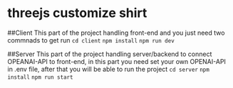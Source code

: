 # threejs customize shirt

 ##Client
This part of the project handling front-end and you just need two commnads to get run
`cd client`
`npm install`
`npm run dev`

  ##Server
This part of the project handling server/backend to connect OPEANAI-API to front-end, in this part you need set your own OPENAI-API in .env file, after that
you will be able to run the project
`cd server`
`npm install`
`npm run start`
